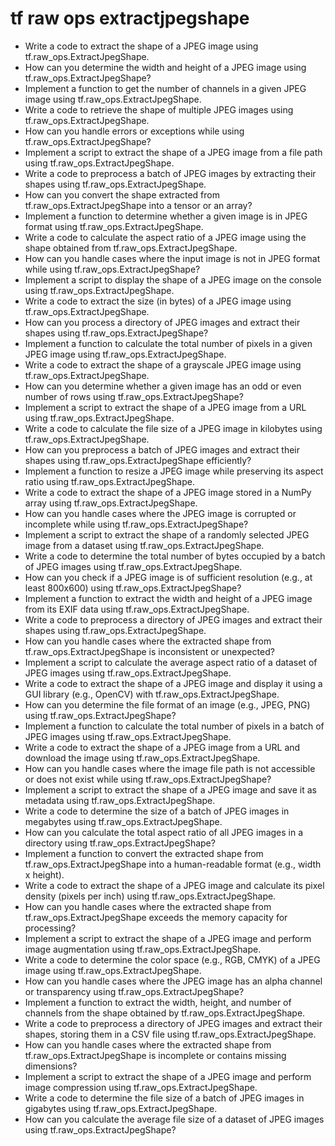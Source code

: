 # tf raw ops extractjpegshape

- Write a code to extract the shape of a JPEG image using tf.raw_ops.ExtractJpegShape.
- How can you determine the width and height of a JPEG image using tf.raw_ops.ExtractJpegShape?
- Implement a function to get the number of channels in a given JPEG image using tf.raw_ops.ExtractJpegShape.
- Write a code to retrieve the shape of multiple JPEG images using tf.raw_ops.ExtractJpegShape.
- How can you handle errors or exceptions while using tf.raw_ops.ExtractJpegShape?
- Implement a script to extract the shape of a JPEG image from a file path using tf.raw_ops.ExtractJpegShape.
- Write a code to preprocess a batch of JPEG images by extracting their shapes using tf.raw_ops.ExtractJpegShape.
- How can you convert the shape extracted from tf.raw_ops.ExtractJpegShape into a tensor or an array?
- Implement a function to determine whether a given image is in JPEG format using tf.raw_ops.ExtractJpegShape.
- Write a code to calculate the aspect ratio of a JPEG image using the shape obtained from tf.raw_ops.ExtractJpegShape.
- How can you handle cases where the input image is not in JPEG format while using tf.raw_ops.ExtractJpegShape?
- Implement a script to display the shape of a JPEG image on the console using tf.raw_ops.ExtractJpegShape.
- Write a code to extract the size (in bytes) of a JPEG image using tf.raw_ops.ExtractJpegShape.
- How can you process a directory of JPEG images and extract their shapes using tf.raw_ops.ExtractJpegShape?
- Implement a function to calculate the total number of pixels in a given JPEG image using tf.raw_ops.ExtractJpegShape.
- Write a code to extract the shape of a grayscale JPEG image using tf.raw_ops.ExtractJpegShape.
- How can you determine whether a given image has an odd or even number of rows using tf.raw_ops.ExtractJpegShape?
- Implement a script to extract the shape of a JPEG image from a URL using tf.raw_ops.ExtractJpegShape.
- Write a code to calculate the file size of a JPEG image in kilobytes using tf.raw_ops.ExtractJpegShape.
- How can you preprocess a batch of JPEG images and extract their shapes using tf.raw_ops.ExtractJpegShape efficiently?
- Implement a function to resize a JPEG image while preserving its aspect ratio using tf.raw_ops.ExtractJpegShape.
- Write a code to extract the shape of a JPEG image stored in a NumPy array using tf.raw_ops.ExtractJpegShape.
- How can you handle cases where the JPEG image is corrupted or incomplete while using tf.raw_ops.ExtractJpegShape?
- Implement a script to extract the shape of a randomly selected JPEG image from a dataset using tf.raw_ops.ExtractJpegShape.
- Write a code to determine the total number of bytes occupied by a batch of JPEG images using tf.raw_ops.ExtractJpegShape.
- How can you check if a JPEG image is of sufficient resolution (e.g., at least 800x600) using tf.raw_ops.ExtractJpegShape?
- Implement a function to extract the width and height of a JPEG image from its EXIF data using tf.raw_ops.ExtractJpegShape.
- Write a code to preprocess a directory of JPEG images and extract their shapes using tf.raw_ops.ExtractJpegShape.
- How can you handle cases where the extracted shape from tf.raw_ops.ExtractJpegShape is inconsistent or unexpected?
- Implement a script to calculate the average aspect ratio of a dataset of JPEG images using tf.raw_ops.ExtractJpegShape.
- Write a code to extract the shape of a JPEG image and display it using a GUI library (e.g., OpenCV) with tf.raw_ops.ExtractJpegShape.
- How can you determine the file format of an image (e.g., JPEG, PNG) using tf.raw_ops.ExtractJpegShape?
- Implement a function to calculate the total number of pixels in a batch of JPEG images using tf.raw_ops.ExtractJpegShape.
- Write a code to extract the shape of a JPEG image from a URL and download the image using tf.raw_ops.ExtractJpegShape.
- How can you handle cases where the image file path is not accessible or does not exist while using tf.raw_ops.ExtractJpegShape?
- Implement a script to extract the shape of a JPEG image and save it as metadata using tf.raw_ops.ExtractJpegShape.
- Write a code to determine the size of a batch of JPEG images in megabytes using tf.raw_ops.ExtractJpegShape.
- How can you calculate the total aspect ratio of all JPEG images in a directory using tf.raw_ops.ExtractJpegShape?
- Implement a function to convert the extracted shape from tf.raw_ops.ExtractJpegShape into a human-readable format (e.g., width x height).
- Write a code to extract the shape of a JPEG image and calculate its pixel density (pixels per inch) using tf.raw_ops.ExtractJpegShape.
- How can you handle cases where the extracted shape from tf.raw_ops.ExtractJpegShape exceeds the memory capacity for processing?
- Implement a script to extract the shape of a JPEG image and perform image augmentation using tf.raw_ops.ExtractJpegShape.
- Write a code to determine the color space (e.g., RGB, CMYK) of a JPEG image using tf.raw_ops.ExtractJpegShape.
- How can you handle cases where the JPEG image has an alpha channel or transparency using tf.raw_ops.ExtractJpegShape?
- Implement a function to extract the width, height, and number of channels from the shape obtained by tf.raw_ops.ExtractJpegShape.
- Write a code to preprocess a directory of JPEG images and extract their shapes, storing them in a CSV file using tf.raw_ops.ExtractJpegShape.
- How can you handle cases where the extracted shape from tf.raw_ops.ExtractJpegShape is incomplete or contains missing dimensions?
- Implement a script to extract the shape of a JPEG image and perform image compression using tf.raw_ops.ExtractJpegShape.
- Write a code to determine the file size of a batch of JPEG images in gigabytes using tf.raw_ops.ExtractJpegShape.
- How can you calculate the average file size of a dataset of JPEG images using tf.raw_ops.ExtractJpegShape?